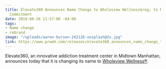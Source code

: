 ```yaml
---
title: Elevate360 Announces Name Change to Wholeview Wellness&reg; to Reflect Broader Healthcare
  Commitment
date: 2019-06-26 11:57:00 -04:00
tags:
- Name change
- rebrand
image: "/uploads/aaron-burson-242126-unsplash@2x.jpg"
link: https://www.prweb.com/releases/elevate360_announces_name_change_to_wholeview_wellness_to_reflect_broader_healthcare_commitment/prweb16356899.htm
---
```


Elevate360, an innovative addiction treatment center in Midtown Manhattan, announces today that it is changing its name to [Wholeview Wellness&reg;](https://www.prweb.com/releases/elevate360_announces_name_change_to_wholeview_wellness_to_reflect_broader_healthcare_commitment/prweb16356899.htm).
